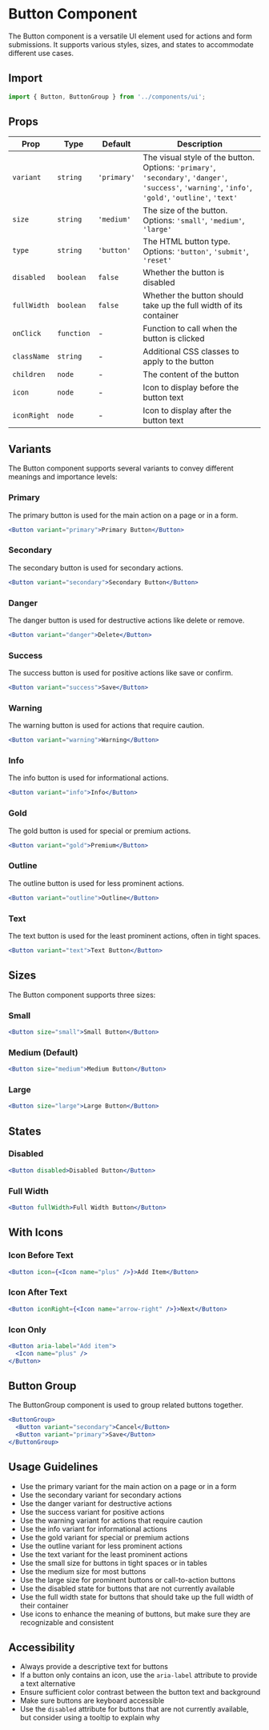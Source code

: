 # Button Component

The Button component is a versatile UI element used for actions and form submissions. It supports various styles, sizes, and states to accommodate different use cases.

## Import

```jsx
import { Button, ButtonGroup } from '../components/ui';
```

## Props

| Prop | Type | Default | Description |
|------|------|---------|-------------|
| `variant` | `string` | `'primary'` | The visual style of the button. Options: `'primary'`, `'secondary'`, `'danger'`, `'success'`, `'warning'`, `'info'`, `'gold'`, `'outline'`, `'text'` |
| `size` | `string` | `'medium'` | The size of the button. Options: `'small'`, `'medium'`, `'large'` |
| `type` | `string` | `'button'` | The HTML button type. Options: `'button'`, `'submit'`, `'reset'` |
| `disabled` | `boolean` | `false` | Whether the button is disabled |
| `fullWidth` | `boolean` | `false` | Whether the button should take up the full width of its container |
| `onClick` | `function` | - | Function to call when the button is clicked |
| `className` | `string` | - | Additional CSS classes to apply to the button |
| `children` | `node` | - | The content of the button |
| `icon` | `node` | - | Icon to display before the button text |
| `iconRight` | `node` | - | Icon to display after the button text |

## Variants

The Button component supports several variants to convey different meanings and importance levels:

### Primary

The primary button is used for the main action on a page or in a form.

```jsx
<Button variant="primary">Primary Button</Button>
```

### Secondary

The secondary button is used for secondary actions.

```jsx
<Button variant="secondary">Secondary Button</Button>
```

### Danger

The danger button is used for destructive actions like delete or remove.

```jsx
<Button variant="danger">Delete</Button>
```

### Success

The success button is used for positive actions like save or confirm.

```jsx
<Button variant="success">Save</Button>
```

### Warning

The warning button is used for actions that require caution.

```jsx
<Button variant="warning">Warning</Button>
```

### Info

The info button is used for informational actions.

```jsx
<Button variant="info">Info</Button>
```

### Gold

The gold button is used for special or premium actions.

```jsx
<Button variant="gold">Premium</Button>
```

### Outline

The outline button is used for less prominent actions.

```jsx
<Button variant="outline">Outline</Button>
```

### Text

The text button is used for the least prominent actions, often in tight spaces.

```jsx
<Button variant="text">Text Button</Button>
```

## Sizes

The Button component supports three sizes:

### Small

```jsx
<Button size="small">Small Button</Button>
```

### Medium (Default)

```jsx
<Button size="medium">Medium Button</Button>
```

### Large

```jsx
<Button size="large">Large Button</Button>
```

## States

### Disabled

```jsx
<Button disabled>Disabled Button</Button>
```

### Full Width

```jsx
<Button fullWidth>Full Width Button</Button>
```

## With Icons

### Icon Before Text

```jsx
<Button icon={<Icon name="plus" />}>Add Item</Button>
```

### Icon After Text

```jsx
<Button iconRight={<Icon name="arrow-right" />}>Next</Button>
```

### Icon Only

```jsx
<Button aria-label="Add item">
  <Icon name="plus" />
</Button>
```

## Button Group

The ButtonGroup component is used to group related buttons together.

```jsx
<ButtonGroup>
  <Button variant="secondary">Cancel</Button>
  <Button variant="primary">Save</Button>
</ButtonGroup>
```

## Usage Guidelines

- Use the primary variant for the main action on a page or in a form
- Use the secondary variant for secondary actions
- Use the danger variant for destructive actions
- Use the success variant for positive actions
- Use the warning variant for actions that require caution
- Use the info variant for informational actions
- Use the gold variant for special or premium actions
- Use the outline variant for less prominent actions
- Use the text variant for the least prominent actions
- Use the small size for buttons in tight spaces or in tables
- Use the medium size for most buttons
- Use the large size for prominent buttons or call-to-action buttons
- Use the disabled state for buttons that are not currently available
- Use the full width state for buttons that should take up the full width of their container
- Use icons to enhance the meaning of buttons, but make sure they are recognizable and consistent

## Accessibility

- Always provide a descriptive text for buttons
- If a button only contains an icon, use the `aria-label` attribute to provide a text alternative
- Ensure sufficient color contrast between the button text and background
- Make sure buttons are keyboard accessible
- Use the `disabled` attribute for buttons that are not currently available, but consider using a tooltip to explain why

